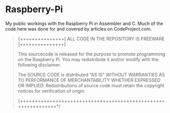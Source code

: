 # Raspberry-Pi
My public workings with the Raspberry Pi in Assembler and C. Much of the code here was done for and covered by articles on CodeProject.com.

>{+++++++++++++++[ ALL CODE IN THE REPOSITORY IS FREEWARE ]+++++++++++++++}
>                                                               
>  This sourcecode is released for the purpose to promote programming on the Raspberry Pi. You may redistribute it and/or modify with the following disclaimer.
>
>  The SOURCE CODE is distributed "AS IS" WITHOUT WARRANTIES AS TO PERFORMANCE OF MERCHANTABILITY WHETHER EXPRESSED OR IMPLIED. Redistributions of source code must retain the copyright notices for verification of origin.               	
>
>{++++++++++++++++++++++++++++++++++++++++++++++++++++++++++++++*/

